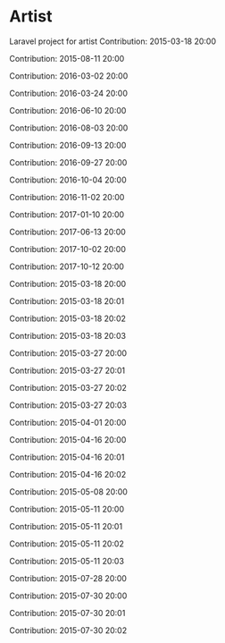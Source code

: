 # Artist
 Laravel project for artist
Contribution: 2015-03-18 20:00

Contribution: 2015-08-11 20:00

Contribution: 2016-03-02 20:00

Contribution: 2016-03-24 20:00

Contribution: 2016-06-10 20:00

Contribution: 2016-08-03 20:00

Contribution: 2016-09-13 20:00

Contribution: 2016-09-27 20:00

Contribution: 2016-10-04 20:00

Contribution: 2016-11-02 20:00

Contribution: 2017-01-10 20:00

Contribution: 2017-06-13 20:00

Contribution: 2017-10-02 20:00

Contribution: 2017-10-12 20:00

Contribution: 2015-03-18 20:00

Contribution: 2015-03-18 20:01

Contribution: 2015-03-18 20:02

Contribution: 2015-03-18 20:03

Contribution: 2015-03-27 20:00

Contribution: 2015-03-27 20:01

Contribution: 2015-03-27 20:02

Contribution: 2015-03-27 20:03

Contribution: 2015-04-01 20:00

Contribution: 2015-04-16 20:00

Contribution: 2015-04-16 20:01

Contribution: 2015-04-16 20:02

Contribution: 2015-05-08 20:00

Contribution: 2015-05-11 20:00

Contribution: 2015-05-11 20:01

Contribution: 2015-05-11 20:02

Contribution: 2015-05-11 20:03

Contribution: 2015-07-28 20:00

Contribution: 2015-07-30 20:00

Contribution: 2015-07-30 20:01

Contribution: 2015-07-30 20:02


